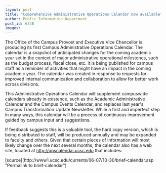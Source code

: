 ```yaml
---
layout: post
title: "Comprehensive Administrative Operations Calendar now available"
author: Public Information Department
post_id: 6348
images:
---
```


<a name="content" id="content"></a>
<p>
  The Office of the Campus Provost and Executive Vice Chancellor is producing its first Campus Administrative Operations Calendar. The calendar is a snapshot of anticipated changes for the coming academic year set in the context of major administrative operational milestones, such as the budget process, fiscal close, etc. It is being published for campus staff as a reminder of activities that might have an impact in the coming academic year. The calendar was created in response to requests for improved internal communication and collaboration to allow for better work across divisions.
</p>
<p>
  This Administrative Operations Calendar will supplement campuswide calendars already in existence, such as the Academic Administrative Calendar and the Campus Events Calendar, and replaces last year's Campus Transformation Update Newsletter. While a first and imperfect step in many ways, this calendar will be a process of continuous improvement guided by campus input and suggestions.
</p>
<p>
  If feedback suggests this is a valuable tool, the hard copy version, which is being distributed to staff, will be produced annually and may be expanded to faculty and others. Given that certain pieces of information will most likely change over the next several months, the calendar also has a web site, located at <a href="http://opscalendar.ucsc.edu">http://opscalendar.ucsc.edu</a> that includes:
</p>
[source](http://www1.ucsc.edu/currents/06-07/10-30/brief-calendar.asp "Permalink to brief-calendar")
